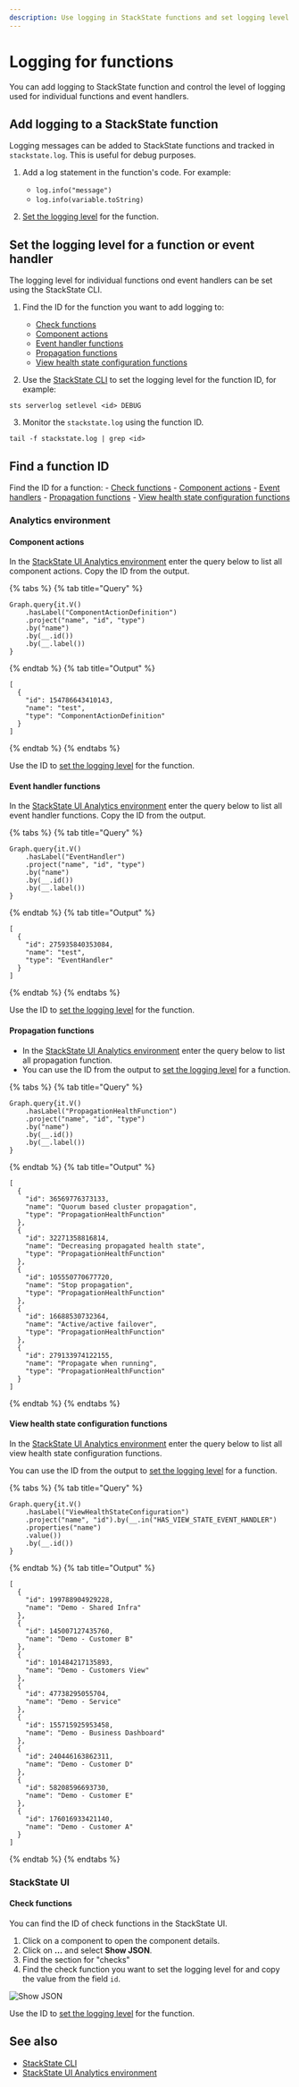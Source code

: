 ```yaml
---
description: Use logging in StackState functions and set logging level
---
```


# Logging for functions

You can add logging to StackState function and control the level of logging used for individual functions and event handlers.

## Add logging to a StackState function

Logging messages can be added to StackState functions and tracked in `stackstate.log`. This is useful for debug purposes.

1. Add a log statement in the function's code. For example:
    - `log.info("message")`
    - `log.info(variable.toString)`
    
2. [Set the logging level](#set-the-logging-level-for-a-function-or-event-handler) for the function.


## Set the logging level for a function or event handler

The logging level for individual functions ond event handlers can be set using the StackState CLI. 

1. Find the ID for the function you want to add logging to:
    - [Check functions](#check-functions)
    - [Component actions](#component-actions)
    - [Event handler functions](#event-handler-functions)
    - [Propagation functions](#propagation-functions)
    - [View health state configuration functions](#view-health-state-configuration-functions)

2. Use the [StackState CLI](/setup/cli.md) to set the logging level for the function ID, for example:
```
sts serverlog setlevel <id> DEBUG
```

3. Monitor the `stackstate.log` using the function ID.
```
tail -f stackstate.log | grep <id>
```

## Find a function ID

Find the ID for a function:
    - [Check functions](#check-functions)
    - [Component actions](#component-actions)
    - [Event handlers](#event-handler-functions)
    - [Propagation functions](#propagation-functions)
    - [View health state configuration functions](#view-health-state-configuration-functions)

### Analytics environment

#### Component actions

In the [StackState UI Analytics environment](/develop/scripting/README.md#running-scripts) enter the query below to list all component actions. Copy the ID from the output.

{% tabs %}
{% tab title="Query" %}
```
Graph.query{it.V()
    .hasLabel("ComponentActionDefinition")
    .project("name", "id", "type")
    .by("name")
    .by(__.id())
    .by(__.label())
}
```
{% endtab %}
{% tab title="Output" %}
```
[
  {
    "id": 154786643410143,
    "name": "test",
    "type": "ComponentActionDefinition"
  }
]
```
{% endtab %}
{% endtabs %}

Use the ID to [set the logging level](#set-the-logging-level-for-a-function-or-event-handler) for the function.

#### Event handler functions

In the [StackState UI Analytics environment](/develop/scripting/README.md#running-scripts) enter the query below to list all event handler functions. Copy the ID from the output.

{% tabs %}
{% tab title="Query" %}
```
Graph.query{it.V()
    .hasLabel("EventHandler")
    .project("name", "id", "type")
    .by("name")
    .by(__.id())
    .by(__.label())
}
```
{% endtab %}
{% tab title="Output" %}
```
[
  {
    "id": 275935840353084,
    "name": "test",
    "type": "EventHandler"
  }
]
```
{% endtab %}
{% endtabs %}

Use the ID to [set the logging level](#set-the-logging-level-for-a-function-or-event-handler) for the function.

#### Propagation functions

- In the [StackState UI Analytics environment](/develop/scripting/README.md#running-scripts) enter the query below to list all propagation function. 
- You can use the ID from the output to [set the logging level](#set-the-logging-level-for-a-function-or-event-handler) for a function.

{% tabs %}
{% tab title="Query" %}
```
Graph.query{it.V()
    .hasLabel("PropagationHealthFunction")
    .project("name", "id", "type")
    .by("name")
    .by(__.id())
    .by(__.label())
}
```
{% endtab %}
{% tab title="Output" %}
```
[
  {
    "id": 36569776373133,
    "name": "Quorum based cluster propagation",
    "type": "PropagationHealthFunction"
  },
  {
    "id": 32271358816814,
    "name": "Decreasing propagated health state",
    "type": "PropagationHealthFunction"
  },
  {
    "id": 105550770677720,
    "name": "Stop propagation",
    "type": "PropagationHealthFunction"
  },
  {
    "id": 16688530732364,
    "name": "Active/active failover",
    "type": "PropagationHealthFunction"
  },
  {
    "id": 279133974122155,
    "name": "Propagate when running",
    "type": "PropagationHealthFunction"
  }
]
```
{% endtab %}
{% endtabs %}

#### View health state configuration functions

In the [StackState UI Analytics environment](/develop/scripting/README.md#running-scripts) enter the query below to list all view health state configuration functions. 

You can use the ID from the output to [set the logging level](#set-the-logging-level-for-a-function-or-event-handler) for a function.

{% tabs %}
{% tab title="Query" %}
```
Graph.query{it.V()
    .hasLabel("ViewHealthStateConfiguration")
    .project("name", "id").by(__.in("HAS_VIEW_STATE_EVENT_HANDLER")
    .properties("name")
    .value())
    .by(__.id())
}
```
{% endtab %}
{% tab title="Output" %}
```
[
  {
    "id": 199788904929228,
    "name": "Demo - Shared Infra"
  },
  {
    "id": 145007127435760,
    "name": "Demo - Customer B"
  },
  {
    "id": 101484217135893,
    "name": "Demo - Customers View"
  },
  {
    "id": 47738295055704,
    "name": "Demo - Service"
  },
  {
    "id": 155715925953458,
    "name": "Demo - Business Dashboard"
  },
  {
    "id": 240446163862311,
    "name": "Demo - Customer D"
  },
  {
    "id": 58208596693730,
    "name": "Demo - Customer E"
  },
  {
    "id": 176016933421140,
    "name": "Demo - Customer A"
  }
]
```
{% endtab %}
{% endtabs %}

### StackState UI

#### Check functions

You can find the ID of check functions in the StackState UI.

1. Click on a component to open the component details.
2. Click on **...** and select **Show JSON**.
3. Find the section for "checks"
4. Find the check function you want to set the logging level for and copy the value from the field `id`.

![Show JSON](/.gitbook/assets/v41_show-json.png)

Use the ID to [set the logging level](#set-the-logging-level-for-a-function-or-event-handler) for the function.

## See also

- [StackState CLI](/setup/cli.md)
- [StackState UI Analytics environment](/develop/scripting/README.md#running-scripts)